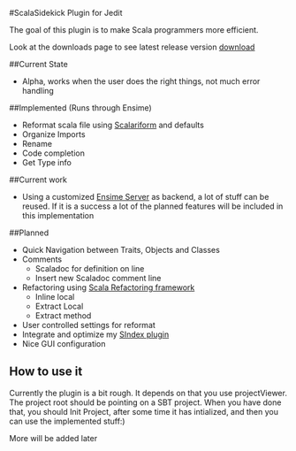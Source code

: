 #ScalaSidekick Plugin for Jedit

The goal of this plugin is to make Scala programmers more efficient.

Look at the downloads page to see latest release version [download](http://github.com/StefanE/ScalaSidekick/downloads)

##Current State
- Alpha, works when the user does the right things, not much error handling

##Implemented (Runs through Ensime)

- Reformat scala file using [Scalariform](http://github.com/mdr/scalariform) and defaults
- Organize Imports
- Rename
- Code completion
- Get Type info

##Current work
- Using a customized [Ensime Server](http://github.com/aemoncannon/ensime) as backend, a lot of stuff can be reused. If it is a success a lot of the planned features will be included in this implementation

##Planned

- Quick Navigation between Traits, Objects and Classes
- Comments
  - Scaladoc for definition on line
  - Insert new Scaladoc comment line
- Refactoring using [Scala Refactoring framework](http://scala-refactoring.org/)
  - Inline local
  - Extract Local
  - Extract method
- User controlled settings for reformat
- Integrate and optimize my [SIndex plugin](http://github.com/StefanE/jEdit-with-Scala)
- Nice GUI configuration

## How to use it

Currently the plugin is a bit rough. It depends on that you use projectViewer. The project root should be pointing on a SBT project. 
When you have done that, you should Init Project, after some time it has intialized, and then you can use the implemented stuff:)

More will be added later